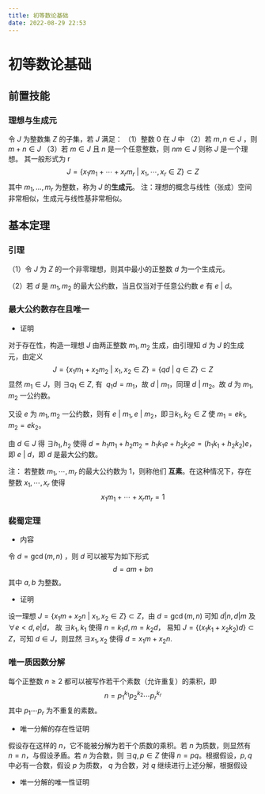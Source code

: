 ```yaml
---
title: 初等数论基础
date: 2022-08-29 22:53
---
```

# 初等数论基础
## 前置技能
### 理想与生成元
令 $J$ 为整数集 $Z$ 的子集，若 $J$ 满足：
（1）整数 $0$ 在 $J$ 中
（2）若 $m, n\in J$ ，则 $m+n\in J$
（3）若 $m\in J$ 且 $n$ 是一个任意整数，则 $nm\in J$
则称 $J$ 是一个理想。
其一般形式为 r
$$
J=\{x_1m_1+\cdots+x_rm_r\  |\  x_1,\cdots,x_r\in Z\}\subset Z
$$
其中 $m_1,\dots,m_r$ 为整数，称为 $J$ 的**生成元**。
注：理想的概念与线性（张成）空间非常相似，生成元与线性基非常相似。 
## 基本定理
### 引理
（1）令 $J$ 为 $Z$ 的一个非零理想，则其中最小的正整数 $d$ 为一个生成元。

（2）若 $d$ 是 $m_1, m_2$ 的最大公约数，当且仅当对于任意公约数 $e$ 有 $e\ | \ d$。

### 最大公约数存在且唯一
* 证明

对于存在性，构造一理想 $J$ 由两正整数 $m_1, m_2$ 生成，由引理知 $d$ 为 $J$ 的生成元，由定义
$$
J=\{x_1m_1+x_2m_2\ |\ x_1,x_2\in Z\}=\{qd\ |\ q\in Z\}\subset Z
$$
显然 $m_1 \in J$，则 $\exists q_1\in Z,$ 有 $\  q_1d=m_1$，故 $d \ |\  m_1$，同理 $d\ | \ m_2$。故 $d$ 为 $m_1, m_2$ 一公约数。

又设 $e$ 为 $m_1, m_2$ 一公约数，则有 $e \ |\ m_1, e\ | \  m_2$，即$\exists k_1, k_2\in Z$ 使 $m_1=ek_1, m_2=ek_2$。

由 $d\in J$ 得 $\exists h_1,h_2$ 使得 $d=h_1m_1+h_2m_2=h_1k_1e+h_2k_2e=(h_1k_1+h_2k_2)e$，即 $e\ |\ d$，即 $d$ 是最大公约数。

注： 若整数 $m_1,\cdots, m_r$ 的最大公约数为 $1$，则称他们 **互素**。在这种情况下，存在整数 $x_1,\cdots, x_r$ 使得 
$$
x_1m_1+\cdots + x_rm_r = 1
$$

### 裴蜀定理
* 内容
  
令 $d = \gcd(m, n)$ ，则 $d$ 可以被写为如下形式
$$
d = am + bn
$$
其中 $a, b$ 为整数。

* 证明

设一理想 $J = \{x_1m + x_2n\ |\ x_1, x_2\in Z \}\subset Z$，由 $d = \gcd(m, n)$ 可知 $d | n,\, d | m$ 及 $\forall e < d,\, e | d$， 故 $\exists k_1,k_1$ 使得 $n = k_1d,\, m = k_2d$， 易知 $J = \{ (x_1k_1 + x_2k_2)d\}\subset Z$，可知 $d\in J$，则显然 $\exists x_1, x_2$ 使得 $d = x_1m + x_2n$.

### 唯一质因数分解
每个正整数 $n \ge 2$ 都可以被写作若干个素数（允许重复）的乘积，即
$$
n = p_1^{k_1}p_2^{k_2}\cdots p_r^{k_r}
$$
其中 $p_1\cdots p_r$ 为不重复的素数。

* 唯一分解的存在性证明

假设存在这样的 $n$，它不能被分解为若干个质数的乘积。若 $n$ 为质数，则显然有 $n = n$，与假设矛盾。若 $n$ 为合数，则 $\exists q,p \in Z$ 使得 $n=pq$。根据假设，$p, q$ 中必有一合数，假设 $p$ 为质数， $q$ 为合数，对 $q$ 继续进行上述分解，根据假设 

* 唯一分解的唯一性证明